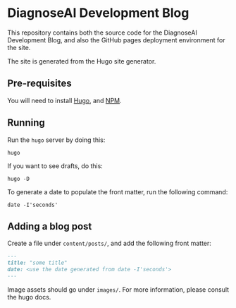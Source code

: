 # DiagnoseAI Development Blog

This repository contains both the source code for the DiagnoseAI
Development Blog, and also the GitHub pages deployment environment for
the site.

The site is generated from the Hugo site generator.

## Pre-requisites

You will need to install [Hugo](https://gohugo.io/installation/), and
[NPM](https://docs.npmjs.com/downloading-and-installing-node-js-and-npm).

## Running

Run the `hugo` server by doing this:

``` shell
hugo
```

If you want to see drafts, do this:

``` shell
hugo -D
```

To generate a date to populate the front matter, run the following
command:

``` shell
date -I'seconds'
```

## Adding a blog post

Create a file under `content/posts/`, and add the following front
matter:

``` markdown
---
title: "some title"
date: <use the date generated from date -I'seconds'>
---
```

Image assets should go under `images/`. For more information, please
consult the hugo docs.
